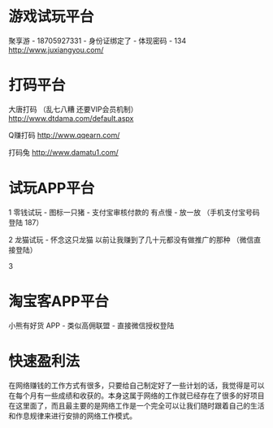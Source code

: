 
# 游戏试玩平台

聚享游 - 18705927331 - 身份证绑定了 - 体现密码 - 134 
http://www.juxiangyou.com/

# 打码平台

大唐打码 （乱七八糟 还要VIP会员机制）
http://www.dtdama.com/default.aspx

Q赚打码
http://www.qqearn.com/

打码兔
http://www.damatu1.com/


# 试玩APP平台

1 零钱试玩 - 图标一只猪 - 支付宝审核付款的 有点慢 - 放一放  （手机支付宝号码登陆 187）

2 龙猫试玩 - 怀念这只龙猫 以前让我赚到了几十元都没有做推广的那种 （微信直接登陆）

3 

# 淘宝客APP平台

小熊有好货 APP - 类似高佣联盟 - 直接微信授权登陆 

# 快速盈利法

在网络赚钱的工作方式有很多，只要给自己制定好了一些计划的话，我觉得是可以在每个月有一些成绩和收获的。本身这属于网络的工作就已经存在了很多的好项目在这里面了，而且最主要的是网络工作是一个完全可以让我们随时跟着自己的生活和作息规律来进行安排的网络工作模式。
